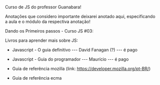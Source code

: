 Curso de JS do professor Guanabara!

Anotações que considero importante deixarei anotado aqui, especificando a aula e o módulo da respectiva anotação!


Dando os Primeiros passos - Curso JS #03:

Livros para aprender mais sobre JS: 
- Javascript - O guia definitivo --- David Fanagan (?) --- é pago
- Javascript - Guia do programador --- Maurício ---  é pago

- Guia de referência mozilla (link: https://developer.mozilla.org/pt-BR/)
- Guia de referência ecma